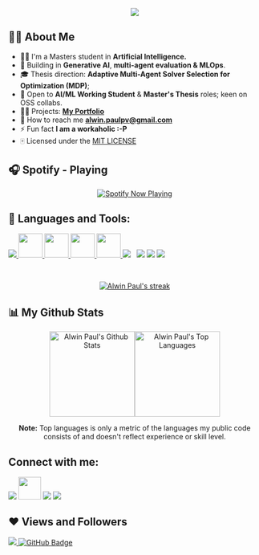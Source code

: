 <p align="center">

<!-- <a href="#"><img height="280px" /></a> -->

  <a href="https://www.linkedin.com/in/alwin-paul/">
    <img
      src="https://readme-typing-svg.herokuapp.com/?color=%2336BCF7&center=true&lines=Hi%2C+I%27m+Alwin+Paul"
    />
  </a>

</p>

<!-- <h1 align="center">Hi <img width="30px" />, I'm Alwin</h1>
<h3 align="center">I'm a passionate Information Security Researcher from India 🇮🇳.</h3> -->

## 🙋‍♂️ About Me

- 👨‍🎓 I'm a Masters student in **Artificial Intelligence.**
- 🧪 Building in **Generative AI**, **multi-agent evaluation & MLOps**.
- 🎓 Thesis direction: **Adaptive Multi-Agent Solver Selection for Optimization (MDP)**;
- 🤝 Open to **AI/ML Working Student** & **Master's Thesis** roles; keen on OSS collabs.
- 🧑‍💻 Projects: **[My Portfolio](https://alwinpaul.me)**
- 💬 How to reach me **alwin.paulpv@gmail.com**
- ⚡ Fun fact **I am a workaholic :-P**
- 🀄 Licensed under the [MIT LICENSE](LICENSE)

## 🎧 Spotify - Playing

<p align="center">
  <a href="https://open.spotify.com/user/31j4emb6t27hdsu4vybyklnc57v4">
    <img
      alt="Spotify Now Playing"
      src="https://spotify-github-profile.kittinanx.com/api/view.svg?uid=31j4emb6t27hdsu4vybyklnc57v4&cover_image=false&theme=default&show_offline=false&background_color=121212&interchange=true&bar_color_cover=true"
    />
  </a>
</p>

## 🚀 Languages and Tools:

<p align="left">
     <a href="https://www.python.org/" target="_blank"> <img src="https://img.icons8.com/color/48/000000/python.png"/> </a>
    <a href="https://jupyter.org/" target="_blank"> <img src="https://cdn.jsdelivr.net/gh/devicons/devicon/icons/jupyter/jupyter-original.svg" width="48" height="48"/> </a>
    <a href="https://pytorch.org/" target="_blank"> <img src="https://cdn.jsdelivr.net/gh/devicons/devicon/icons/pytorch/pytorch-original.svg" width="48" height="48"/> </a>
    <a href="https://python.langchain.com/" target="_blank"> <img src="https://img.shields.io/badge/LangChain-1C3C3C?style=for-the-badge&logo=langchain&logoColor=white" width="48" height="48"/> </a>
    <a href="https://www.tensorflow.org/" target="_blank"> <img src="https://cdn.jsdelivr.net/gh/devicons/devicon/icons/tensorflow/tensorflow-original.svg" width="48" height="48"/> </a>
    <a style="padding-right:8px;" href="https://www.mysql.com/" target="_blank"> <img src="https://img.icons8.com/fluent/50/000000/mysql-logo.png"/></a>
    <a href="https://www.linux.org" target="_blank"><img src="https://img.icons8.com/color/48/000000/linux"></a>
    <a href="https://cloud.google.com" target="_blank"><img src="https://img.icons8.com/color/48/000000/google-cloud"></a>
    <a href="https://git-scm.com/" target="_blank"> <img src="https://img.icons8.com/color/48/000000/git.png"/> </a>
</p>

</br>

<p align="center">
    <a href="https://github.com/nullpwn">
        <img
         title="🔥 Get streak stats for your profile at git.io/streak-stats"
         alt="Alwin Paul's streak"
         src="https://github-readme-streak-stats.herokuapp.com/?user=alwinpaul1&theme=black-ice&hide_border=true&stroke=0000&background=060A0CD0"/>
    </a>
</p>

## 📊 My Github Stats

<p align="center">
<img height="170em" alt="Alwin Paul's Github Stats" src="https://github-readme-stats.vercel.app/api?username=alwinpaul1&show_icons=true&count_private=true&theme=react&hide_border=true&bg_color=0D1117" /><img height="170em" alt="Alwin Paul's Top Languages" src="https://github-readme-stats.vercel.app/api/top-langs/?username=alwinpaul1&langs_count=8&count_private=true&layout=compact&theme=react&hide_border=true&bg_color=0D1117" />
</p>

<p align="center">
  <b>Note:</b> Top languages is only a metric of the languages my public code consists of and doesn't reflect experience or skill level.
</p>

## Connect with me:

<p align="left">
<a href="https://www.linkedin.com/in/alwin-paul/"><img src="https://img.icons8.com/color/48/linkedin.png"/></a>
<a href="https://x.com/_alwinpaul_"><img src="https://upload.wikimedia.org/wikipedia/commons/5/57/X_logo_2023_%28white%29.png" width="45" height="45"/></a>
<a href="https://www.instagram.com/alwi._nn/"><img src="https://img.icons8.com/color/45/000000/instagram-new.png"/></a>
<a href="https://www.facebook.com/alwin.paul.4040/"><img src="https://img.icons8.com/fluent/48/000000/facebook-new.png"/></a>
</p>

## ❤ Views and Followers

<a href="https://github.com/nullpwn">
    <img src="https://komarev.com/ghpvc/?username=alwinpaul1&color=blueviolet">
</a>
<a href="https://github.com/alwinpaul1?tab=followers"><img src="https://img.shields.io/github/followers/alwinpaul1?label=Followers&style=social" alt="GitHub Badge"></a>
